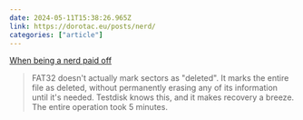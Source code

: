 ```yaml
---
date: 2024-05-11T15:38:26.965Z
link: https://dorotac.eu/posts/nerd/
categories: ["article"]
---
```

[When being a nerd paid off](https://dorotac.eu/posts/nerd/)

> FAT32 doesn't actually mark sectors as "deleted". It marks the entire file as deleted, without permanently erasing any of its information until it's needed. Testdisk knows this, and it makes recovery a breeze. The entire operation took 5 minutes.
